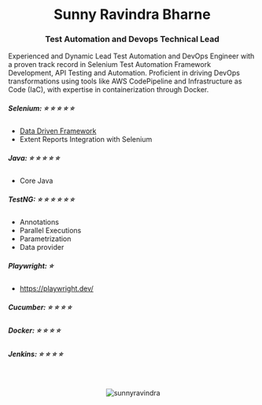 <h1 align="center">Sunny Ravindra Bharne</h1>
<h3 align="center">Test Automation and Devops Technical Lead</h3>

<p>
      Experienced and Dynamic Lead Test Automation and DevOps Engineer with a proven track record in Selenium Test Automation Framework Development, API Testing
and Automation. Proficient in driving DevOps transformations using tools like AWS
CodePipeline and Infrastructure as Code (IaC), with expertise in containerization through Docker.
</p>

##### Selenium: ⭐ ⭐ ⭐ ⭐ ⭐
- [Data Driven Framework](https://github.com/sunnyRavindra/DataDrivenFramework)
- Extent Reports Integration with Selenium
##### Java: ⭐ ⭐ ⭐ ⭐ ⭐
- Core Java
##### TestNG: ⭐ ⭐ ⭐ ⭐ ⭐ ⭐
- Annotations
- Parallel Executions
- Parametrization
- Data provider
##### Playwright: ⭐
- https://playwright.dev/  
##### Cucumber: ⭐ ⭐ ⭐ ⭐
##### Docker: ⭐ ⭐ ⭐ ⭐ 
##### Jenkins: ⭐ ⭐ ⭐ ⭐ 

<br>

<p align="center">&nbsp;<img align="center" src="https://github-readme-stats.vercel.app/api?username=sunnyravindra&show_icons=true&locale=en" alt="sunnyravindra" /></p>

</br>




